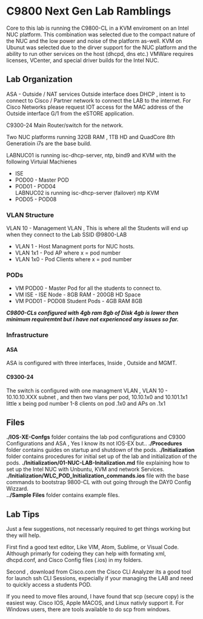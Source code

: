 
# C9800 Next Gen Lab Ramblings

Core to this lab is running the C9800-CL in a KVM enviroment on an Intel NUC platform.   This combination was selected due to the compact nature of the NUC and the low power and noise of the platform as-well.  KVM on Ubunut was selected due to the dirver support for the NUC platform and the ability to run other services on the host (dhcpd, dns etc.) VMWare requires licenses, VCenter, and special driver builds for the Intel NUC.

## Lab Organization

ASA - Outside / NAT services Outside interface does DHCP , intent is to connect to Cisco / Partner network to connect the LAB to the internet.  For Cisco Networks please request IOT access for the MAC address of the Outside interface G/1 from the eSTORE application.

C9300-24 Main Router/switch for the network.  

Two NUC platforms running 32GB RAM , 1TB HD and QuadCore 8th Generatioin i7s are the base build.  

LABNUC01 is running isc-dhcp-server, ntp, bind9 and KVM with the following Virtuial Machienes 
- ISE 
- POD00 - Master POD 
- POD01 - POD04  
LABNUC02 is running isc-dhcp-server (failover) ntp KVM 
- POD05 - POD08 


### VLAN Structure

VLAN 10 - Management VLAN , This is where all the Students will end up when they connect to the Lab SSID @9800-LAB
- VLAN 1 - Host Managment ports for NUC hosts.
- VLAN 1x1 - Pod AP where x = pod number
- VLAN 1x0 - Pod Clients where x = pod number

### PODs

- VM POD00 - Master Pod for all the students to connect to.
- VM ISE - ISE Node - 8GB RAM - 200GB HD Space
- VM POD01 - POD08  Student Pods - 4GB RAM 8GB 

***C9800-CLs configured with 4gb ram 8gb of Disk 4gb is lower then minimum requiremtnt but i have not experienced any issues so far.*** 

### Infrastructure

#### ASA

ASA is configured with three interfaces, Inside , Outside and MGMT.

#### C9300-24

The switch is configured with one managment VLAN , VLAN 10 - 10.10.10.XXX subnet , and then two vlans per pod, 10.10.1x0 and 10.101.1x1 little x being pod number 1-8  clients on pod .1x0 and APs on .1x1

## Files

**./IOS-XE-Confgs** folder contains the lab pod configurations and C9300 Configurations and ASA , Yes I know its not IOS-EX but.. 
**./Procedures** folder contains guides on startup and shutdown of the pods.
**./Initialization** folder contains procedures for initial set up of the lab and initialization of the pods.
**./Initialization/01-NUC-LAB-Initalization.md** file explaining how to set up the Intel NUC with Unbuntu, KVM      and network Services. 
**./Initialization/WLC_POD_Initialization_commands.ios** file with the base commands to bootstrap 9800-CL with      out going through the DAY0 Config Wizzard.  
**../Sample Files** folder contains example files. 


## Lab Tips

Just a few suggestions, not necessarly required to get things working but they will help. 

First find a good text editor, Like VIM, Atom, Sublime, or Visual Code.  Although primarly for codeing they can help with formating xml, dhcpd.conf, and Cisco Config files (.ios) in my folders.  

Second , download from Cisco.com the Cisco CLI Analyzer its a good tool for launch ssh CLI Sessions, expecially if your managing the LAB and need to quickly access a students POD. 

If you need to move files around, I have found that scp (secure copy) is the easiest way. Cisco IOS, Apple MACOS, and Linux nativly support it. For Windows users, there are tools available to do scp from windows.